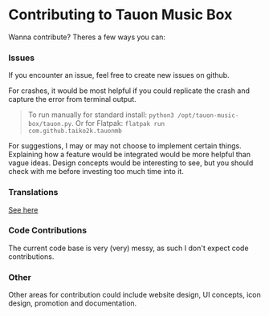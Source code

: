 # Contributing to Tauon Music Box

Wanna contribute? Theres a few ways you can:

### Issues

If you encounter an issue, feel free to create new issues on github.

For crashes, it would be most helpful if you could replicate the crash and capture the error from terminal output.

  > To run manually for standard install: `python3 /opt/tauon-music-box/tauon.py`. 
  > Or for Flatpak: `flatpak run com.github.taiko2k.tauonmb`

For suggestions, I may or may not choose to implement certain things. Explaining how a feature would be integrated would be more helpful than vague ideas.
Design concepts would be interesting to see, but you should check with me before investing too much time into it.

### Translations

[See here](https://github.com/Taiko2k/TauonMusicBox/wiki/Translations)

### Code Contributions

The current code base is very (very) messy, as such I don't expect code contributions. 

### Other

Other areas for contribution could include website design, UI concepts, icon design, promotion and documentation.
